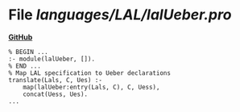 # File _languages/LAL/lalUeber.pro_
**[GitHub](https://github.com/softlang/yas/blob/master/languages/LAL/lalUeber.pro)**
```
% BEGIN ...
:- module(lalUeber, []).
% END ...
% Map LAL specification to Ueber declarations
translate(Lals, C, Ues) :-
    map(lalUeber:entry(Lals, C), C, Uess),
    concat(Uess, Ues).
...
```
